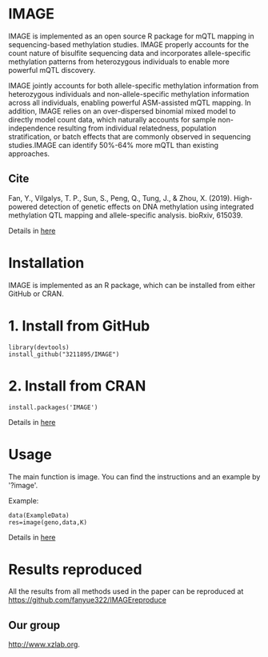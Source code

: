 # IMAGE
IMAGE is implemented as an open source R package for mQTL mapping in sequencing-based methylation studies. IMAGE properly accounts for the count nature of bisulfite sequencing data and incorporates allele-specific methylation patterns from heterozygous individuals to enable more powerful mQTL discovery. 

IMAGE jointly accounts for both allele-specific methylation information from heterozygous individuals and non-allele-specific methylation information across all individuals, enabling powerful ASM-assisted mQTL mapping. In addition, IMAGE relies on an over-dispersed binomial mixed model to directly model count data, which naturally accounts for sample non-independence resulting from individual relatedness, population stratification, or batch effects that are commonly observed in sequencing studies.IMAGE can identify 50%-64% more mQTL than existing approaches.

## Cite 

Fan, Y., Vilgalys, T. P., Sun, S., Peng, Q., Tung, J., & Zhou, X. (2019). High-powered detection of genetic effects on DNA methylation using integrated methylation QTL mapping and allele-specific analysis. bioRxiv, 615039.

Details in [here](https://fanyue322.github.io/about.html)

# Installation
IMAGE is implemented as an R package, which can be installed from either GitHub or CRAN.

# 1. Install from GitHub
```
library(devtools)
install_github("3211895/IMAGE")
```
# 2. Install from CRAN
```
install.packages('IMAGE')
```
Details in [here](https://fanyue322.github.io/install.html)
# Usage
The main function is image. You can find the instructions and an example by '?image'.

Example:
```
data(ExampleData)
res=image(geno,data,K)
```
Details in [here](https://fanyue322.github.io/index.html)
# Results reproduced
All the results from all methods used in the paper can be reproduced at https://github.com/fanyue322/IMAGEreproduce

## Our group

 <http://www.xzlab.org>.
